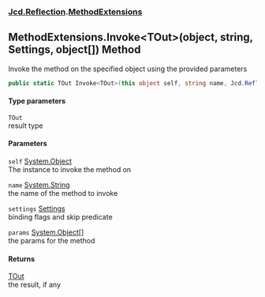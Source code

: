 ### [Jcd.Reflection](Jcd_Reflection.md 'Jcd.Reflection').[MethodExtensions](Jcd_Reflection_MethodExtensions.md 'Jcd.Reflection.MethodExtensions')
## MethodExtensions.Invoke&lt;TOut&gt;(object, string, Settings, object[]) Method
Invoke the method on the specified object using the provided parameters  
```csharp
public static TOut Invoke<TOut>(this object self, string name, Jcd.Reflection.MethodInfoEnumerator.Settings settings, params object[] @params);
```
#### Type parameters
<a name='Jcd_Reflection_MethodExtensions_Invoke_TOut_(object_string_Jcd_Reflection_MethodInfoEnumerator_Settings_object__)_TOut'></a>
`TOut`  
result type
  
#### Parameters
<a name='Jcd_Reflection_MethodExtensions_Invoke_TOut_(object_string_Jcd_Reflection_MethodInfoEnumerator_Settings_object__)_self'></a>
`self` [System.Object](https://docs.microsoft.com/en-us/dotnet/api/System.Object 'System.Object')  
The instance to invoke the method on
  
<a name='Jcd_Reflection_MethodExtensions_Invoke_TOut_(object_string_Jcd_Reflection_MethodInfoEnumerator_Settings_object__)_name'></a>
`name` [System.String](https://docs.microsoft.com/en-us/dotnet/api/System.String 'System.String')  
the name of the method to invoke
  
<a name='Jcd_Reflection_MethodExtensions_Invoke_TOut_(object_string_Jcd_Reflection_MethodInfoEnumerator_Settings_object__)_settings'></a>
`settings` [Settings](Jcd_Reflection_MethodInfoEnumerator_Settings.md 'Jcd.Reflection.MethodInfoEnumerator.Settings')  
binding flags and skip predicate
  
<a name='Jcd_Reflection_MethodExtensions_Invoke_TOut_(object_string_Jcd_Reflection_MethodInfoEnumerator_Settings_object__)_params'></a>
`params` [System.Object](https://docs.microsoft.com/en-us/dotnet/api/System.Object 'System.Object')[[]](https://docs.microsoft.com/en-us/dotnet/api/System.Array 'System.Array')  
the params for the method
  
#### Returns
[TOut](Jcd_Reflection_MethodExtensions_Invoke_TOut_(object_string_Jcd_Reflection_MethodInfoEnumerator_Settings_object__).md#Jcd_Reflection_MethodExtensions_Invoke_TOut_(object_string_Jcd_Reflection_MethodInfoEnumerator_Settings_object__)_TOut 'Jcd.Reflection.MethodExtensions.Invoke&lt;TOut&gt;(object, string, Jcd.Reflection.MethodInfoEnumerator.Settings, object[]).TOut')  
the result, if any
